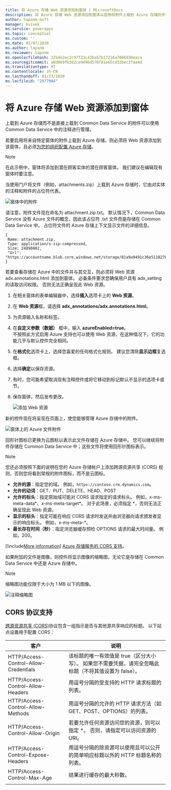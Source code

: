 ```yaml
---
title: 将 Azure 存储 Web 资源添加到窗体 | MicrosoftDocs
description: 将 Azure 存储 Web 资源添加到窗体以启用将附件上载到 Azure 存储的步骤。
author: tapanm-msft
manager: kvivek
ms.service: powerapps
ms.topic: conceptual
ms.custom: ''
ms.date: 01/07/2020
ms.author: tapanm
ms.reviewer: tapanm
ms.openlocfilehash: 32bde2ec2c97f33c426a57b17216a7086930eaca
ms.sourcegitcommit: a0d069f63d2ce9496d578f81e65cd32bec2faa4d
ms.translationtype: HT
ms.contentlocale: zh-CN
ms.lasthandoff: 01/23/2020
ms.locfileid: "2977904"
---
```

# <a name="add-the-azure-storage-web-resource-to-a-form"></a>将 Azure 存储 Web 资源添加到窗体

上载到 Azure 存储而不是直接上载到 Common Data Service 的附件可以使用 Common Data Service 中的注释进行管理。

若要启用将来自特定窗体的附件上载到 Azure 存储，则必须将 Web 资源添加到该窗体，且必须[为您的组织配置 Azure 存储](enable-azure-storage.md)。

> [!Note]
> 在此示例中，窗体将添加到潜在顾客实体的潜在顾客窗体。 我们建议在编辑现有窗体时要注意。

当使用门户将文件（例如，attachments.zip）上载到 Azure 存储时，它由对实体的注释和附件的占位符代表。

![窗体中的附件](media/notes-attachment-lead-form.png "窗体上附件的占位符")

请注意，附件文件现在命名为 attachment.zip.txt。 默认情况下，Common Data Service 没有 Azure 文件的概念，因此该占位符 .txt 文件而是存储在 Common Data Service 中。 占位符文件的 Azure 存储上下文显示文件的详细信息。
```
{
 Name: attachment.zip,
 Type: application/x-zip-compressed,
 Size: 24890882,
 "Url": "https://accountname.blob.core.windows.net/storage/81a9a9491c36e51182760026833bcf82/attachment.zip"
}
```

若要查看存储在 Azure 中的文件并与其交互，则必须将 Web 资源 adx.annotations.html 添加到窗体。 必备条件要求您确保用户具有 adx_setting 的读取访问权限。 否则无法正确呈现此 Web 资源。

1. 在相关窗体的表单编辑器中，选择**插入**选项卡上的 **Web 资源**。

2. 在 **Web 资源**框，请选择 **adx_annotations/adx.annotations.html**。

3. 为资源输入名称和标签。

4. 在**自定义参数（数据）** 框中，输入 **azureEnabled=true**。 <br>不按照此方式启用 Azure 支持也可以使用 Web 资源，在这种情况下，它的功能几乎与默认控件完全相同。</br>

5. 在**格式化**选项卡上，选择您喜爱的任何格式化规则。 建议您清除**显示边框**复选框。

6. 选择**确定**以保存资源。

7. 有时，您可能希望取消现有注释控件或将它移动到标记默认不显示的选项卡或节。

8. 保存窗体，然后发布更改。

   ![添加 Web 资源](media/add-web-resource.png "添加 Web 资源")

新的控件现在将呈现在页面上，使您能够管理 Azure 存储中的附件。

![窗体上的 Azure 文件附件](media/azure-file-attachment-lead-form.png "窗体上的 Azure 文件附件")

回形针图标已更换为云图标以表示此文件存储在 Azure 存储中。 您可以继续将附件存储在 Common Data Service 中；这些文件将使用回形针图标表示。

> [!Note]
> 您还必须按照下面的说明在您的 Azure 存储帐户上添加跨源资源共享 (CORS) 规则，否则您将看到常规的附件图标，而不是云图标。
> - **允许的源**：指定您的域。 例如，`https://contoso.crm.dynamics.com`。
> - **允许的动词**：GET、PUT、DELETE、HEAD、POST
> - **允许的标头**：指定原始域可能对 CORS 请求指定的请求标头。 例如，x-ms-meta-data\*、x-ms-meta-target\*。 对于此场景，必须指定 *，否则无法正确呈现此 Web 资源。
> - **显示的标头**：指定可能在响应 CORS 请求时发送并由浏览器向请求颁发者显示的响应标头。 例如，x-ms-meta-\*。
> - **最长存在时间（秒）**：指定浏览器缓存预检 OPTIONS 请求的最大时间量。 例如，200。
> 
> [!include[More information](../../includes/proc-more-information.md)] [Azure 存储服务的 CORS 支持](https://docs.microsoft.com/rest/api/storageservices/cross-origin-resource-sharing--cors--support-for-the-azure-storage-services)。

如果附加的文件是图像，则控件将显示图像的缩略图，无论它是存储在 Common Data Service 中还是 Azure 存储中。

> [!Note]
> 缩略图功能仅限于大小为 1 MB 以下的图像。

![注释缩略图](media/notes-thumbnail.png "注释缩略图")

## <a name="cors-protocol-support"></a>CORS 协议支持

[跨源资源共享 (CORS)](https://www.w3.org/TR/cors/)协议包含一组指示是否与其他源共享响应的标题。
以下站点设置用于配置 CORS：

|                 客户                  |                                                                            说明                                                                            |
|---------------------------------------|-------------------------------------------------------------------------------------------------------------------------------------------------------------------|
| HTTP/Access-Control-Allow-Credentials | 该标题的唯一有效值是 true（区分大小写）。 如果您不需要凭据，请完全忽略此标题（不将其值设置为 false）。 |
|   HTTP/Access-Control-Allow-Headers   |                                                   用逗号分隔的受支持的 HTTP 请求标题的列表。                                                   |
|   HTTP/Access-Control-Allow-Methods   |                                      用逗号分隔的允许的 HTTP 请求方法（如 GET、POST、OPTIONS）的列表。                                       |
|   HTTP/Access-Control-Allow-Origin    |                   若要允许任何资源访问您的资源，则可以指定 \*。 否则，请指定可以访问资源的 URI。                   |
|  HTTP/Access-Control-Expose-Headers   |                用逗号分隔的除资源可以使用且可以公开的简单响应标题以外的 HTTP 标题名称的列表。                 |
|      HTTP/Access-Control-Max-Age      |                                                       结果进行缓存的最大秒数。                                                        |
|                                       |                                                                                                                                                                   |

